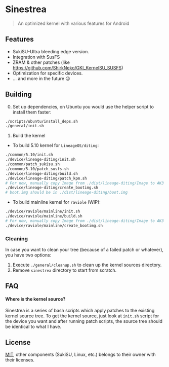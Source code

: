 # Sinestrea

> An optimized kernel with various features for Android

## Features

+ SukiSU-Ultra bleeding edge version.
+ Integration with SusFS 
+ ZRAM & other patches (like https://github.com/ShirkNeko/GKI_KernelSU_SUSFS)
+ Optimization for specific devices.
+ ... and more in the future :wink:

## Building

0. Set up dependencies, on Ubuntu you would use the helper script to install them faster:

```bash
./scripts/ubuntu/install_deps.sh
./general/init.sh
```

1. Build the kernel

+ To build 5.10 kernel for `LineageOS/diting`:

```bash
./common/5.10/init.sh
./device/lineage-diting/init.sh
./common/patch_sukisu.sh
./common/5.10/patch_susfs.sh
./device/lineage-diting/build.sh
./device/lineage-diting/patch_kpm.sh
# For now, manually copy Image from ./dist/lineage-diting/Image to AK3 zip 
./device/lineage-diting/create_bootimg.sh
# boot.img should be in ./dist/lineage-diting/boot.img
```

+ To build mainline kernel for `raviole` (WIP):

```bash
./device/raviole/mainline/init.sh
./device/raviole/mainline/build.sh
# For now, manually copy Image from ./dist/lineage-diting/Image to AK3 zip 
./device/raviole/mainline/create_bootimg.sh
```

### Cleaning

In case you want to clean your tree (because of a failed patch or whatever), you have two options:

1. Execute `./general/cleanup.sh` to clean up the kernel sources directory.
2. Remove `sinestrea` directory to start from scratch.

## FAQ

#### Where is the kernel source?

Sinestrea is a series of bash scripts which apply patches to the existing kernel source tree. To get the kernel source, just look at `init.sh` script for the device you want and after running patch scripts, the source tree should be identical to what I have.

## License

[MIT](./LICENSE), other components (SukiSU, Linux, etc.) belongs to their owner with their licenses.
